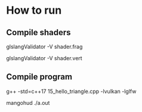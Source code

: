  
# How to run 

## Compile shaders

glslangValidator -V shader.frag

glslangValidator -V shader.vert

## Compile program

g++ -std=c++17 15_hello_triangle.cpp -lvulkan -lglfw

mangohud ./a.out

